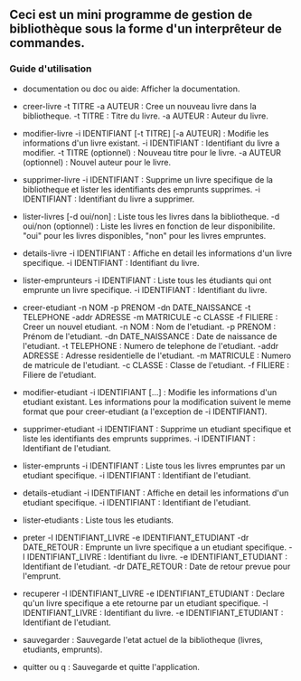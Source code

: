 ## Ceci est un mini programme de gestion de bibliothèque sous la forme d'un interprêteur de commandes.

### Guide d'utilisation

- documentation ou doc ou aide: Afficher la documentation.


- creer-livre -t TITRE -a AUTEUR : Cree un nouveau livre dans la bibliotheque.
-t TITRE : Titre du livre.
-a AUTEUR : Auteur du livre.


- modifier-livre -i IDENTIFIANT [-t TITRE] [-a AUTEUR] : Modifie les informations d'un livre existant.
-i IDENTIFIANT : Identifiant du livre a modifier.
-t TITRE (optionnel) : Nouveau titre pour le livre.
-a AUTEUR (optionnel) : Nouvel auteur pour le livre.


- supprimer-livre -i IDENTIFIANT : Supprime un livre specifique de la bibliotheque et lister les identifiants des emprunts supprimes.
-i IDENTIFIANT : Identifiant du livre a supprimer.


- lister-livres [-d oui/non] : Liste tous les livres dans la bibliotheque.
-d oui/non (optionnel) : Liste les livres en fonction de leur disponibilite. "oui" pour les livres disponibles, "non" pour les livres empruntes.


- details-livre -i IDENTIFIANT : Affiche en detail les informations d'un livre specifique.
-i IDENTIFIANT : Identifiant du livre.


- lister-emprunteurs -i IDENTIFIANT : Liste tous les étudiants qui ont emprunte un livre specifique.
-i IDENTIFIANT : Identifiant du livre.


- creer-etudiant -n NOM -p PRENOM -dn DATE_NAISSANCE -t TELEPHONE -addr ADRESSE -m MATRICULE -c CLASSE -f FILIERE : Creer un nouvel etudiant.
-n NOM : Nom de l'etudiant.
-p PRENOM : Prénom de l'etudiant.
-dn DATE_NAISSANCE : Date de naissance de l'etudiant.
-t TELEPHONE : Numero de telephone de l'etudiant.
-addr ADRESSE : Adresse residentielle de l'etudiant.
-m MATRICULE : Numero de matricule de l'etudiant.
-c CLASSE : Classe de l'etudiant.
-f FILIERE : Filiere de l'etudiant.


- modifier-etudiant -i IDENTIFIANT [...] : Modifie les informations d'un etudiant existant. Les informations pour la modification
suivent le meme format que pour creer-etudiant (a l'exception de -i IDENTIFIANT).


- supprimer-etudiant -i IDENTIFIANT : Supprime un etudiant specifique et liste les identifiants des emprunts supprimes.
-i IDENTIFIANT : Identifiant de l'etudiant.


- lister-emprunts -i IDENTIFIANT : Liste tous les livres empruntes par un etudiant specifique.
-i IDENTIFIANT : Identifiant de l'etudiant.


- details-etudiant -i IDENTIFIANT : Affiche en detail les informations d'un etudiant specifique.
-i IDENTIFIANT : Identifiant de l'etudiant.


- lister-etudiants : Liste tous les etudiants.


- preter -l IDENTIFIANT_LIVRE -e IDENTIFIANT_ETUDIANT -dr DATE_RETOUR : Emprunte un livre specifique a un etudiant specifique.
-l IDENTIFIANT_LIVRE : Identifiant du livre.
-e IDENTIFIANT_ETUDIANT : Identifiant de l'etudiant.
-dr DATE_RETOUR : Date de retour prevue pour l'emprunt.


- recuperer -l IDENTIFIANT_LIVRE -e IDENTIFIANT_ETUDIANT : Declare qu'un livre specifique a ete retourne par un etudiant specifique.
-l IDENTIFIANT_LIVRE : Identifiant du livre.
-e IDENTIFIANT_ETUDIANT : Identifiant de l'etudiant.


- sauvegarder : Sauvegarde l'etat actuel de la bibliotheque (livres, etudiants, emprunts).


- quitter ou q : Sauvegarde et quitte l'application.
